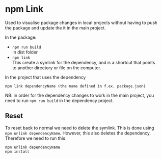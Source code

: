 # npm Link

Used to visualise package changes in local projects without having to push the package and update the it in the main project.

In the package:

- `npm run build`\
  In dist folder
- `npm link`\
  This create a symlink for the dependency, and is a shortcut that points to another directory or file on the computer.

In the project that uses the dependency

`npm link dependencyName (the name defined in f.ex. package.json)`

NB: in order for the dependency changes to work in the main project, you need to run `npm run build` in the dependency project.

## Reset

To reset back to normal we need to delete the symlink. This is done using `npm unlink dependencyName`. However, this also deletes the dependency. Therefore we need to run this

```
npm unlink dependencyName
npm install
```
